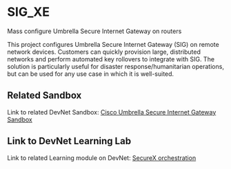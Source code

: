 SIG_XE
=====================================
Mass configure Umbrella Secure Internet Gateway on routers

This project configures Umbrella Secure Internet Gateway (SIG) on remote
network devices. Customers can quickly provision large, distributed networks
and perform automated key rollovers to integrate with SIG. The solution is
particularly useful for disaster response/humanitarian operations, but can be
used for any use case in which it is well-suited.


## Related Sandbox
Link to related DevNet Sandbox:
[Cisco Umbrella Secure Internet Gateway Sandbox](https://devnetsandbox.cisco.com/RM/Diagram/Index/1ce48361-eefc-4812-93d5-4915496a1176?diagramType=Topology)

## Link to DevNet Learning Lab
Link to related Learning module on DevNet:
[SecureX orchestration](https://developer.cisco.com/learning/modules/SecureX-orchestration)


